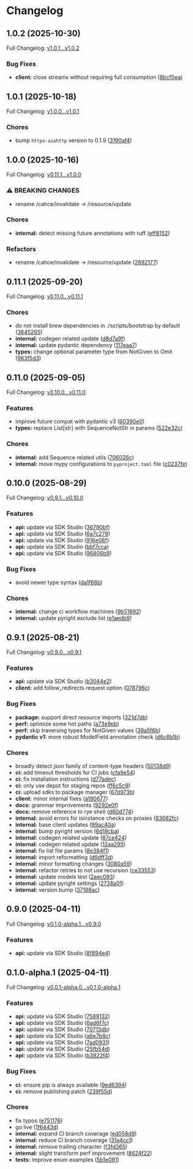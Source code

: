 # Changelog

## 1.0.2 (2025-10-30)

Full Changelog: [v1.0.1...v1.0.2](https://github.com/rsky/x-ray-webhook-python/compare/v1.0.1...v1.0.2)

### Bug Fixes

* **client:** close streams without requiring full consumption ([8bcf0ea](https://github.com/rsky/x-ray-webhook-python/commit/8bcf0ea1def3fbda471489a55748416b8e3ffd43))

## 1.0.1 (2025-10-18)

Full Changelog: [v1.0.0...v1.0.1](https://github.com/rsky/x-ray-webhook-python/compare/v1.0.0...v1.0.1)

### Chores

* bump `httpx-aiohttp` version to 0.1.9 ([3190af4](https://github.com/rsky/x-ray-webhook-python/commit/3190af4bd2615a520c7fc596bca1f89d497b1ecb))

## 1.0.0 (2025-10-16)

Full Changelog: [v0.11.1...v1.0.0](https://github.com/rsky/x-ray-webhook-python/compare/v0.11.1...v1.0.0)

### ⚠ BREAKING CHANGES

* rename /cahce/invalidate -> /resource/update

### Chores

* **internal:** detect missing future annotations with ruff ([eff8152](https://github.com/rsky/x-ray-webhook-python/commit/eff8152eb8c0292aae77876e1ab90f6a2c5830ac))


### Refactors

* rename /cahce/invalidate -&gt; /resource/update ([2892177](https://github.com/rsky/x-ray-webhook-python/commit/28921771e24f73750ff603a1d70c732a67277e28))

## 0.11.1 (2025-09-20)

Full Changelog: [v0.11.0...v0.11.1](https://github.com/rsky/x-ray-webhook-python/compare/v0.11.0...v0.11.1)

### Chores

* do not install brew dependencies in ./scripts/bootstrap by default ([3645265](https://github.com/rsky/x-ray-webhook-python/commit/364526564b9e95e50cc010a3e06ab6c01962c13b))
* **internal:** codegen related update ([d8d7a9f](https://github.com/rsky/x-ray-webhook-python/commit/d8d7a9f7b9ce068997250b0cbf46014ffec2e6f0))
* **internal:** update pydantic dependency ([117eaa7](https://github.com/rsky/x-ray-webhook-python/commit/117eaa7329a5d5652cb817f79b31904426a81a9c))
* **types:** change optional parameter type from NotGiven to Omit ([963f5d3](https://github.com/rsky/x-ray-webhook-python/commit/963f5d3323393aa3da3fdcea631cd281a8371e36))

## 0.11.0 (2025-09-05)

Full Changelog: [v0.10.0...v0.11.0](https://github.com/rsky/x-ray-webhook-python/compare/v0.10.0...v0.11.0)

### Features

* improve future compat with pydantic v3 ([60390e0](https://github.com/rsky/x-ray-webhook-python/commit/60390e0cfeaee7ce6f455f2d6a2277bee5afd209))
* **types:** replace List[str] with SequenceNotStr in params ([522e32c](https://github.com/rsky/x-ray-webhook-python/commit/522e32c1bd25f78f5f4dc954cab5142f074e2a74))


### Chores

* **internal:** add Sequence related utils ([706026c](https://github.com/rsky/x-ray-webhook-python/commit/706026cad12bdb64019990bce917a8aecbbe8032))
* **internal:** move mypy configurations to `pyproject.toml` file ([c0237fe](https://github.com/rsky/x-ray-webhook-python/commit/c0237fe12ab93a0922cffc520095a67d53be5c88))

## 0.10.0 (2025-08-29)

Full Changelog: [v0.9.1...v0.10.0](https://github.com/rsky/x-ray-webhook-python/compare/v0.9.1...v0.10.0)

### Features

* **api:** update via SDK Studio ([36790bf](https://github.com/rsky/x-ray-webhook-python/commit/36790bf3543a83bdecd188a0041f8d4bac023ae7))
* **api:** update via SDK Studio ([6a7c279](https://github.com/rsky/x-ray-webhook-python/commit/6a7c279609077da4af1200da4ffe9c5027154222))
* **api:** update via SDK Studio ([916e06f](https://github.com/rsky/x-ray-webhook-python/commit/916e06f039cef726567ea31f2312b2545abb86a7))
* **api:** update via SDK Studio ([bbf7cca](https://github.com/rsky/x-ray-webhook-python/commit/bbf7cca5919c37c28b46e50ff652b45735521063))
* **api:** update via SDK Studio ([96806b9](https://github.com/rsky/x-ray-webhook-python/commit/96806b9102d7ef26db5fa00919d32e929adfbe74))


### Bug Fixes

* avoid newer type syntax ([da1f68b](https://github.com/rsky/x-ray-webhook-python/commit/da1f68b3a8230a97ab4986fb273c943602f4224b))


### Chores

* **internal:** change ci workflow machines ([9b51692](https://github.com/rsky/x-ray-webhook-python/commit/9b51692a72360907e06d0e4564aa60d52e099069))
* **internal:** update pyright exclude list ([e1aedb9](https://github.com/rsky/x-ray-webhook-python/commit/e1aedb96a55051d1053af48304caa7a4e3818ae2))

## 0.9.1 (2025-08-21)

Full Changelog: [v0.9.0...v0.9.1](https://github.com/rsky/x-ray-webhook-python/compare/v0.9.0...v0.9.1)

### Features

* **api:** update via SDK Studio ([b3044e2](https://github.com/rsky/x-ray-webhook-python/commit/b3044e24f1feda909d0930a261ab36b8085972d8))
* **client:** add follow_redirects request option ([078796c](https://github.com/rsky/x-ray-webhook-python/commit/078796c9280d60feaaffda5844aaa3c1d24b0b55))


### Bug Fixes

* **package:** support direct resource imports ([321d7db](https://github.com/rsky/x-ray-webhook-python/commit/321d7dbd4a3b24385b6a6736bcbe8e2df844f857))
* **perf:** optimize some hot paths ([a73e9eb](https://github.com/rsky/x-ray-webhook-python/commit/a73e9ebc14898c6de937530a1083dbff6bb68452))
* **perf:** skip traversing types for NotGiven values ([39a5f6b](https://github.com/rsky/x-ray-webhook-python/commit/39a5f6bd8615d0db29d0ae571e1bf8f5cb538c74))
* **pydantic v1:** more robust ModelField.annotation check ([d6c8b1b](https://github.com/rsky/x-ray-webhook-python/commit/d6c8b1b93cd75c002e1ca6139c7bb4d3cd48a83b))


### Chores

* broadly detect json family of content-type headers ([50138d9](https://github.com/rsky/x-ray-webhook-python/commit/50138d95e88a8f3ca873fd8809ffd44e159355fa))
* **ci:** add timeout thresholds for CI jobs ([cfa9e54](https://github.com/rsky/x-ray-webhook-python/commit/cfa9e5422a7f6c7f270c7ea360b2bf42d0c36af7))
* **ci:** fix installation instructions ([d77adec](https://github.com/rsky/x-ray-webhook-python/commit/d77adecda9578814a036acf4f7b4005c5db0ec59))
* **ci:** only use depot for staging repos ([ff6c5c9](https://github.com/rsky/x-ray-webhook-python/commit/ff6c5c9e66477bb7e62441e695f00897f5e0cb34))
* **ci:** upload sdks to package manager ([67d973b](https://github.com/rsky/x-ray-webhook-python/commit/67d973bbbe00bb435b97eedd4bd791d613563fc5))
* **client:** minor internal fixes ([a190677](https://github.com/rsky/x-ray-webhook-python/commit/a190677e809444eb05f4859d6aeb45f2f14ac969))
* **docs:** grammar improvements ([9292e0f](https://github.com/rsky/x-ray-webhook-python/commit/9292e0f6fae99def2ff0a875e2bc0fe9d1d0f432))
* **docs:** remove reference to rye shell ([d60d774](https://github.com/rsky/x-ray-webhook-python/commit/d60d774d7d66d0f5c5302a313f34a78b3666b19d))
* **internal:** avoid errors for isinstance checks on proxies ([83682fc](https://github.com/rsky/x-ray-webhook-python/commit/83682fc7daac02b940359ebed5d3f2301dfde83a))
* **internal:** base client updates ([99ac40a](https://github.com/rsky/x-ray-webhook-python/commit/99ac40a87ed8d88e980486b68b02f22d14e5452b))
* **internal:** bump pyright version ([6d18cba](https://github.com/rsky/x-ray-webhook-python/commit/6d18cba29aa220fa046ee96bc00ee8f6a507313a))
* **internal:** codegen related update ([87ce424](https://github.com/rsky/x-ray-webhook-python/commit/87ce42475bffe0c088d8dd90434a561817f527ff))
* **internal:** codegen related update ([12aa295](https://github.com/rsky/x-ray-webhook-python/commit/12aa295c089fe829df2360bf810e896c5b49263b))
* **internal:** fix list file params ([8e384f1](https://github.com/rsky/x-ray-webhook-python/commit/8e384f1e9abc44a5e1cfa93af6e6753f796285d3))
* **internal:** import reformatting ([d6dff3d](https://github.com/rsky/x-ray-webhook-python/commit/d6dff3df219ee222f6fab3a226886bd383bcc6d7))
* **internal:** minor formatting changes ([3080a59](https://github.com/rsky/x-ray-webhook-python/commit/3080a5913f6788a9e167a9df27c1845b0ab3b4a4))
* **internal:** refactor retries to not use recursion ([ce33553](https://github.com/rsky/x-ray-webhook-python/commit/ce3355381e19a8639470df9c84c89b2d5f4ddb6b))
* **internal:** update models test ([2aec093](https://github.com/rsky/x-ray-webhook-python/commit/2aec09363eda87876f7b5dd08014f14518462c20))
* **internal:** update pyright settings ([2738a01](https://github.com/rsky/x-ray-webhook-python/commit/2738a01bdce410ae92ede118eb1b325cacee57bc))
* **internal:** version bump ([37188ac](https://github.com/rsky/x-ray-webhook-python/commit/37188ac318bcfcdb860aa7ebd862e3545c30ff1f))

## 0.9.0 (2025-04-11)

Full Changelog: [v0.1.0-alpha.1...v0.9.0](https://github.com/rsky/x-ray-webhook-python/compare/v0.1.0-alpha.1...v0.9.0)

### Features

* **api:** update via SDK Studio ([8f894e4](https://github.com/rsky/x-ray-webhook-python/commit/8f894e41c9cc3cedd3e77102517eb934284465ef))

## 0.1.0-alpha.1 (2025-04-11)

Full Changelog: [v0.0.1-alpha.0...v0.1.0-alpha.1](https://github.com/rsky/x-ray-webhook-python/compare/v0.0.1-alpha.0...v0.1.0-alpha.1)

### Features

* **api:** update via SDK Studio ([7589132](https://github.com/rsky/x-ray-webhook-python/commit/758913224da7f757e79a2b69702e4efe3e657435))
* **api:** update via SDK Studio ([6ad6f7c](https://github.com/rsky/x-ray-webhook-python/commit/6ad6f7c973483b885209d5b9977bb9a5a53bcc44))
* **api:** update via SDK Studio ([70713db](https://github.com/rsky/x-ray-webhook-python/commit/70713db420d314ecc01bd0747de7f87b6e1056d1))
* **api:** update via SDK Studio ([a6e7b8c](https://github.com/rsky/x-ray-webhook-python/commit/a6e7b8c5ad8ddf44d9aead6bae565b7dc0fefe5d))
* **api:** update via SDK Studio ([7ad0931](https://github.com/rsky/x-ray-webhook-python/commit/7ad093103b8806b0ba1a75ffe4f3df2e28b64992))
* **api:** update via SDK Studio ([25fb54d](https://github.com/rsky/x-ray-webhook-python/commit/25fb54d91255fda22726499a4300af346d5f84f6))
* **api:** update via SDK Studio ([b3822f4](https://github.com/rsky/x-ray-webhook-python/commit/b3822f4dc020cb66d86f36f9873db182fccf125c))


### Bug Fixes

* **ci:** ensure pip is always available ([9ed6394](https://github.com/rsky/x-ray-webhook-python/commit/9ed639475e64bd3e15afff796095232f10b646eb))
* **ci:** remove publishing patch ([239f55d](https://github.com/rsky/x-ray-webhook-python/commit/239f55d2b97739a81196c181210d09193a26a862))


### Chores

* fix typos ([e751176](https://github.com/rsky/x-ray-webhook-python/commit/e751176bb041325e27a4d019b02206a72404351d))
* go live ([1f6443d](https://github.com/rsky/x-ray-webhook-python/commit/1f6443ddea144975e7461c2ea1173a237e6e1fd7))
* **internal:** expand CI branch coverage ([ed058d9](https://github.com/rsky/x-ray-webhook-python/commit/ed058d91f5af4352297672612b62d3616a93b026))
* **internal:** reduce CI branch coverage ([31a4cc1](https://github.com/rsky/x-ray-webhook-python/commit/31a4cc18498d4747e232311d52a61045f76a4918))
* **internal:** remove trailing character ([f3fd365](https://github.com/rsky/x-ray-webhook-python/commit/f3fd365c83b4306e982ff8a8e23f45519a149c5a))
* **internal:** slight transform perf improvement ([8624f22](https://github.com/rsky/x-ray-webhook-python/commit/8624f22e40b6de617197458b6da4ab15185bbdc6))
* **tests:** improve enum examples ([5b1e091](https://github.com/rsky/x-ray-webhook-python/commit/5b1e091f45c09c60ff674930b8aecd9e3b6c3385))
